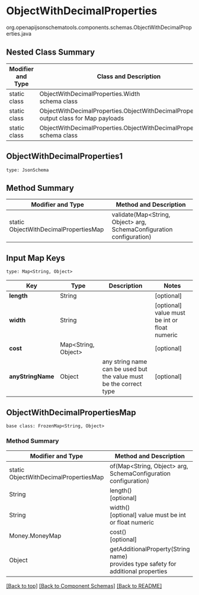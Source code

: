# ObjectWithDecimalProperties
org.openapijsonschematools.components.schemas.ObjectWithDecimalProperties.java

## Nested Class Summary
| Modifier and Type | Class and Description |
| ----------------- | ---------------------- |
| static class | ObjectWithDecimalProperties.Width<br> schema class |
| static class | ObjectWithDecimalProperties.ObjectWithDecimalPropertiesMap<br> output class for Map payloads |
| static class | ObjectWithDecimalProperties.ObjectWithDecimalProperties1<br> schema class |

## ObjectWithDecimalProperties1
```
type: JsonSchema
```

## Method Summary
| Modifier and Type | Method and Description |
| ----------------- | ---------------------- |
| static ObjectWithDecimalPropertiesMap | validate(Map<String, Object> arg, SchemaConfiguration configuration) |

## Input Map Keys
```
type: Map<String, Object>
```
Key | Type |  Description | Notes
------------ | ------------- | ------------- | -------------
**length** | String |  | [optional]
**width** | String |  | [optional] value must be int or float numeric
**cost** | Map<String, Object> |  | [optional]
**anyStringName** | Object | any string name can be used but the value must be the correct type | [optional]

## ObjectWithDecimalPropertiesMap
```
base class: FrozenMap<String, Object>
```

### Method Summary
| Modifier and Type | Method and Description |
| ----------------- | ---------------------- |
| static ObjectWithDecimalPropertiesMap | of(Map<String, Object> arg, SchemaConfiguration configuration) |
| String | length()<br>[optional] |
| String | width()<br>[optional] value must be int or float numeric |
| Money.MoneyMap | cost()<br>[optional] |
| Object | getAdditionalProperty(String name)<br>provides type safety for additional properties |

[[Back to top]](#top) [[Back to Component Schemas]](../../../README.md#Component-Schemas) [[Back to README]](../../../README.md)
